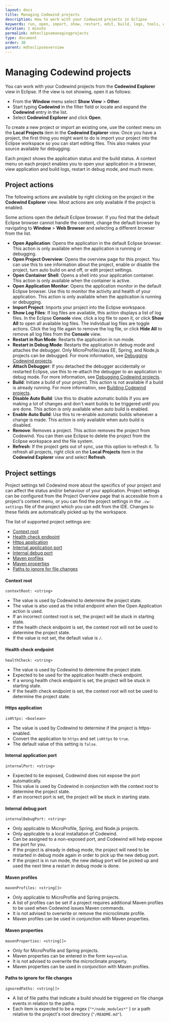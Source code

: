 ```yaml
---
layout: docs
title: Managing Codewind projects
description: How to work with your Codewind projects in Eclipse
keywords: run, open, import, show, restart, edit, build, logs, tools, eclipse, Codewind Explorer view in Eclipse, project actions, attach, build, disable, enable, validate, refresh
duration: 1 minute
permalink: mdteclipsemanagingprojects
type: document
order: 30
parent: mdteclipseoverview
---
```


# Managing Codewind projects

You can work with your Codewind projects from the **Codewind Explorer** view in Eclipse. If the view is not showing, open it as follows:

- From the **Window** menu select **Show View** > **Other**.
- Start typing **Codewind** in the filter field or locate and expand the **Codewind** entry in the list.
- Select **Codewind Explorer** and click **Open**.

To create a new project or import an existing one, use the context menu on the **Local Projects** item in the **Codewind Explorer** view.  Once you have a project, the first thing you might want to do is import your project into the Eclipse workspace so you can start editing files. This also makes your source available for debugging.

Each project shows the application status and the build status. A context menu on each project enables you to open your application in a browser, view application and build logs, restart in debug mode, and much more.

## Project actions

The following actions are available by right clicking on the project in the **Codewind Explorer** view. Most actions are only available if the project is enabled.

Some actions open the default Eclipse browser. If you find that the default Eclipse browser cannot handle the content, change the default browser by navigating to **Window** > **Web Browser** and selecting a different browser from the list.

- **Open Application**: Opens the application in the default Eclipse browser. This action is only available when the application is running or debugging.
- **Open Project Overview**: Opens the overview page for this project. You can use this to see information about the project, enable or disable the project, turn auto build on and off, or edit project settings.
- **Open Container Shell**: Opens a shell into your application container. This action is only available when the container is active.
- **Open Application Monitor**: Opens the application monitor in the default Eclipse browser. Use this to monitor the activity and health of your application. This action is only available when the application is running or debugging.
- **Import Project**: Imports your project into the Eclipse workspace.
- **Show Log Files**: If log files are available, this action displays a list of log files. In the Eclipse **Console** view, click a log file to open it, or click **Show All** to open all available log files. The individual log files are toggle actions. Click the log file again to remove the log file, or click **Hide All** to remove all log files from the **Console** view.
- **Restart in Run Mode**: Restarts the application in run mode.
- **Restart in Debug Mode**: Restarts the application in debug mode and attaches the debugger. Only MicroProfile/Java EE, Spring, and Node.js projects can be debugged. For more information, see [Debugging Codewind projects](mdteclipsedebugproject.html).
- **Attach Debugger**: If you detached the debugger accidentally or restarted Eclipse, use this to re-attach the debugger to an application in debug mode. For more information, see [Debugging Codewind projects](mdteclipsedebugproject.html).
- **Build**: Initiate a build of your project. This action is not available if a build is already running. For more information, see [Building Codewind projects](mdteclipsebuildproject.html).
- **Disable Auto Build**: Use this to disable automatic builds if you are making a lot of changes and don't want builds to be triggered until you are done. This action is only available when auto build is enabled.
- **Enable Auto Build**: Use this to re-enable automatic builds whenever a change is made. This action is only available when auto build is disabled.
- **Remove**: Removes a project. This action removes the project from Codewind.  You can then use Eclipse to delete the project from the Eclipse workspace and the file system.
- **Refresh**: If the project gets out of sync, use this option to refresh it. To refresh all projects, right click on the **Local Projects** item in the **Codewind Explorer** view and select **Refresh**.

## Project settings

Project settings tell Codewind more about the specifics of your project and can affect the status and/or behaviour of your application. Project settings can be configured from the Project Overview page that is accessible from a project's context menu, or you can find the project settings in the `.cw-settings` file of the project which you can edit from the IDE. Changes to these fields are automatically picked up by the workspace.

The list of supported project settings are:
* [Context root](#context-root)
* [Health check endpoint](#health-check-endpoint)
* [Https application](#https-application)
* [Internal application port](#internal-application-port)
* [Internal debug port](#internal-debug-port)
* [Maven profiles](#maven-profiles)
* [Maven properties](#maven-properties)
* [Paths to ignore for file changes](#paths-to-ignore-for-file-changes)


#### Context root
`contextRoot: <string>`
- The value is used by Codewind to determine the project state.
- The value is also used as the initial endpoint when the Open Application action is used.
- If an incorrect context root is set, the project will be stuck in starting state.
- If the health check endpoint is set, the context root will not be used to determine the project state.
- If the value is not set, the default value is `/`.

#### Health check endpoint
`healthCheck: <string>`
- The value is used by Codewind to determine the project state.
- Expected to be used for the application health check endpoint.
- If a wrong health check endpoint is set, the project will be stuck in starting state.
- If the health check endpoint is set, the context root will not be used to determine the project state.

#### Https application
`isHttps: <boolean>`
- The value is used by Codewind to determine if the project is https-enabled.
- Convert the application to `https` and set `isHttps` to `true`.
- The default value of this setting is `false`.

#### Internal application port
`internalPort: <string>`
- Expected to be exposed, Codewind does not expose the port automatically.
- This value is used by Codewind in conjunction with the context root to determine the project state.
- If an incorrect port is set, the project will be stuck in starting state.

#### Internal debug port
`internalDebugPort: <string>`
- Only applicable to MicroProfile, Spring, and Node.js projects.
- Only applicable to a local installation of Codewind.
- Can be assigned to a non-exposed port, and Codewind will help expose the port for you.
- If the project is already in debug mode, the project will need to be restarted in debug mode again in order to pick up the new debug port.
- If the project is in run mode, the new debug port will be picked up and used the next time a restart in debug mode is done.

#### Maven profiles
`mavenProfiles: <string[]>`
- Only applicable to MicroProfile and Spring projects.
- A list of profiles can be set if a project requires additional Maven profiles to be used when Codewind issues Maven commands.
- It is not advised to overwrite or remove the microclimate profile.
- Maven profiles can be used in conjunction with Maven properties.

#### Maven properties
`mavenProperties: <string[]>`
- Only for MicroProfile and Spring projects.
- Maven properties can be entered in the form `key=value`.
- It is not advised to overwrite the microclimate property.
- Maven properties can be used in conjunction with Maven profiles.

#### Paths to ignore for file changes
`ignoredPaths: <string[]>`
- A list of file paths that indicate a build should be triggered on file change events in relation to the paths.
- Each item is expected to be a regex (`"*/node_modules*"` ) or a path relative to the project's root directory (`"/README.md"`).